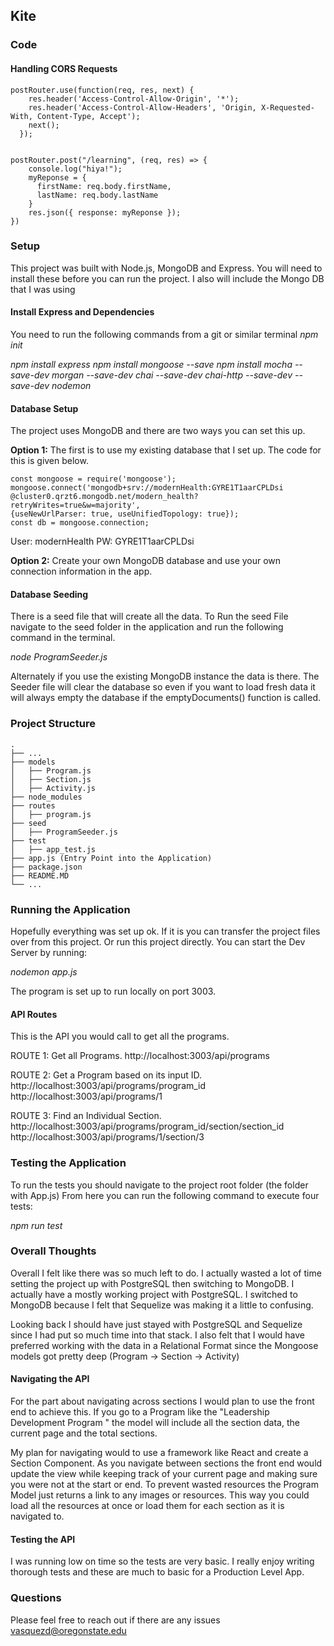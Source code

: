 ## Kite
 






### Code
#### Handling CORS Requests
```
postRouter.use(function(req, res, next) {
    res.header('Access-Control-Allow-Origin', '*');
    res.header('Access-Control-Allow-Headers', 'Origin, X-Requested-With, Content-Type, Accept');
    next();
  });


postRouter.post("/learning", (req, res) => {
    console.log("hiya!");
    myReponse = {
      firstName: req.body.firstName,
      lastName: req.body.lastName
    }
    res.json({ response: myReponse });
}) 
```



















 
### Setup 
This project was built with Node.js, MongoDB and Express. 
You will need to install these before you can run the project.
I also will include the Mongo DB that I was using 

#### Install Express and Dependencies 
You need to run the following commands from a git or similar terminal
*npm init*

*npm install express* 
*npm install mongoose --save*
*npm install mocha --save-dev morgan --save-dev chai --save-dev chai-http --save-dev --save-dev nodemon*

#### Database Setup
The project uses MongoDB and there are two ways you can set this up.

**Option 1:**
The first is to use my existing database that I set up. The code for this is given below. 
```
const mongoose = require('mongoose');
mongoose.connect('mongodb+srv://modernHealth:GYRE1T1aarCPLDsi
@cluster0.qrzt6.mongodb.net/modern_health?retryWrites=true&w=majority', 
{useNewUrlParser: true, useUnifiedTopology: true});
const db = mongoose.connection;
```
User: modernHealth
PW: GYRE1T1aarCPLDsi

**Option 2:**
Create your own MongoDB database and use your own connection information in the app. 

#### Database Seeding
There is a seed file that will create all the data. 
To Run the seed File navigate to the seed folder in the application and run the following command in the terminal. 

*node ProgramSeeder.js*

Alternately if you use the existing MongoDB instance the data is there. The Seeder file will clear the database
so even if you want to load fresh data it will always empty the database if the emptyDocuments() function is called.


### Project Structure

    .
    ├── ...
    ├── models	                   
    │   ├── Program.js               
    │   ├── Section.js              
    │   ├── Activity.js                    
    ├── node_modules							 
    ├── routes
    │   ├── program.js         
    ├── seed
    │   ├── ProgramSeeder.js  
    ├── test
    │   ├── app_test.js  
    ├── app.js (Entry Point into the Application) 
    ├── package.json
    ├── README.MD
    └── ...
	
	
### Running the Application
Hopefully everything was set up ok. If it is you can transfer the project files over from this project.
Or run this project directly. You can start the Dev Server by running:

*nodemon app.js*

The program is set up to run locally on port 3003. 

#### API Routes
This is the API you would call to get all the programs.

ROUTE 1: Get all Programs. 
http://localhost:3003/api/programs

ROUTE 2: Get a Program based on its input ID.
http://localhost:3003/api/programs/program_id
http://localhost:3003/api/programs/1

ROUTE 3: Find an Individual Section.
http://localhost:3003/api/programs/program_id/section/section_id
http://localhost:3003/api/programs/1/section/3


### Testing the Application
To run the tests you should navigate to the project root folder (the folder with App.js) 
From here you can run the following command to execute four tests: 

*npm run test*

### Overall Thoughts 
Overall I felt like there was so much left to do. 
I actually wasted a lot of time setting the project up with PostgreSQL then switching to MongoDB.
I actually have a mostly working project with PostgreSQL. 
I switched to MongoDB because I felt that Sequelize was making it a little to confusing. 

Looking back I should have just stayed with PostgreSQL and Sequelize since I had put so much time into that stack.
I also felt that I would have preferred working with the data in a Relational Format since the Mongoose models got pretty deep (Program -> Section -> Activity) 

#### Navigating the API
For the part about navigating across sections I would plan to use the front end to achieve this. 
If you go to a Program like the "Leadership Development Program " the model will include all the section data, the current page and the total sections. 

My plan for navigating would to use a framework like React and create a Section Component.
As you navigate between sections the front end would update the view while keeping track of your current page and making sure you were not at the start or end.
To prevent wasted resources the Program Model just returns a link to any images or resources. 
This way you could load all the resources at once or load them for each section as it is navigated to. 

#### Testing the API 
I was running low on time so the tests are very basic. 
I really enjoy writing thorough tests and these are much to basic for a Production Level App. 

### Questions
Please feel free to reach out if there are any issues
vasquezd@oregonstate.edu

 

